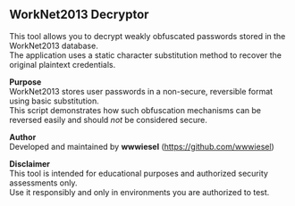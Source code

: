 ## WorkNet2013 Decryptor

This tool allows you to decrypt weakly obfuscated passwords stored in the WorkNet2013 database.  
The application uses a static character substitution method to recover the original plaintext credentials.

**Purpose**  
WorkNet2013 stores user passwords in a non-secure, reversible format using basic substitution.  
This script demonstrates how such obfuscation mechanisms can be reversed easily and should *not* be considered secure.

**Author**  
Developed and maintained by **wwwiesel** (https://github.com/wwwiesel)

**Disclaimer**  
This tool is intended for educational purposes and authorized security assessments only.  
Use it responsibly and only in environments you are authorized to test.

